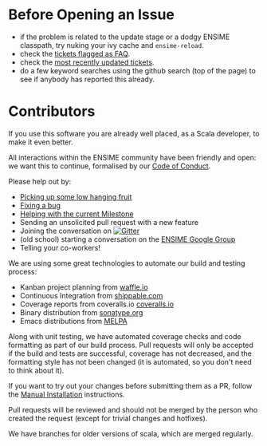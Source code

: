 # Before Opening an Issue

* if the problem is related to the update stage or a dodgy ENSIME classpath, try nuking your ivy cache and `ensime-reload`.
* check the [tickets flagged as FAQ](https://github.com/ensime/ensime-server/issues?labels=FAQ).
* check the [most recently updated tickets](http://github.com/ensime/ensime-server/issues?direction=desc&sort=updated).
* do a few keyword searches using the github search (top of the page) to see if anybody has reported this already.

# Contributors

If you use this software you are already well placed, as a Scala
developer, to make it even better.

All interactions within the ENSIME community have been friendly and
open: we want this to continue, formalised by our
[Code of Conduct](https://github.com/ensime/ensime-server/wiki/Code-of-Conduct).

Please help out by:

<!--* [Triaging our open tickets](http://codetriage.com/ensime/ensime-server)-->

* [Picking up some low hanging fruit](https://github.com/ensime/ensime-server/issues?labels=Low+Hanging+Fruit)
* [Fixing a bug](http://github.com/ensime/ensime-server/issues?labels=Bug)
* [Helping with the current Milestone](http://github.com/ensime/ensime-server/issues/milestones)
* Sending an unsolicited pull request with a new feature
* Joining the conversation on [![Gitter](https://badges.gitter.im/Join%20Chat.svg)](https://gitter.im/ensime/ensime-server?utm_source=badge&utm_medium=badge&utm_campaign=pr-badge&utm_content=badge)
* (old school) starting a conversation on the [ENSIME Google Group](https://groups.google.com/forum/#!forum/ensime)
* Telling your co-workers!

We are using some great technologies to automate our build and testing process:

* Kanban project planning from [waffle.io](https://waffle.io/ensime/ensime-server)
* Continuous Integration from [shippable.com](https://app.shippable.com/subscriptions/5504572d5ab6cc13529ad105)
* Coverage reports from coveralls.io [coveralls.io](https://coveralls.io/r/ensime/ensime-server)
* Binary distribution from [sonatype.org](http://www.sonatype.org/)
* Emacs distributions from [MELPA](http://melpa.milkbox.net/#/ensime)

Along with unit testing, we have automated coverage checks and code
formatting as part of our build process. Pull requests will only be
accepted if the build and tests are successful, coverage has not
decreased, and the formatting style has not been changed (it is
automated, so you don't need to think about it).

If you want to try out your changes before submitting them as a PR,
follow the
[Manual Installation](https://github.com/ensime/ensime-server/wiki/Quick-Start-Guide#manual-installation)
instructions.

Pull requests will be reviewed and should not be merged by the person
who created the request (except for trivial changes and hotfixes).

We have branches for older versions of scala, which are merged regularly.
